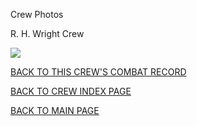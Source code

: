 
Crew Photos






 




R. H. Wright Crew  
  

![](WrightRH.jpg)
  
  

[BACK TO THIS CREW'S COMBAT RECORD](crews/WrightRH.md)  

[BACK TO CREW INDEX PAGE](000crews.md)  

[BACK TO MAIN PAGE](index.html)


